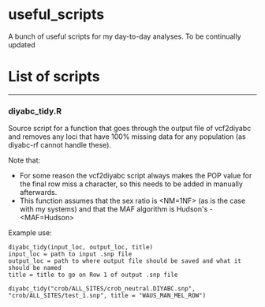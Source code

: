 # useful_scripts
A bunch of useful scripts for my day-to-day analyses. To be continually updated

# List of scripts
***

### **diyabc_tidy.R**

Source script for a function that goes through the output file of vcf2diyabc and removes any loci that have 100% missing data for any population (as diyabc-rf cannot handle these). 

Note that:
* For some reason the vcf2diyabc script always makes the POP value for the final row miss a character, so this needs to be added in manually afterwards.
* This function assumes that the sex ratio is <NM=1NF> (as is the case with my systems) and that the MAF algorithm is Hudson's - <MAF=Hudson>

Example use:
```
diyabc_tidy(input_loc, output_loc, title)
input_loc = path to input .snp file
output_loc = path to where output file should be saved and what it should be named
title = title to go on Row 1 of output .snp file

diyabc_tidy("crob/ALL_SITES/crob_neutral.DIYABC.snp", "crob/ALL_SITES/test_1.snp", title = "WAUS_MAN_MEL_ROW")
```
